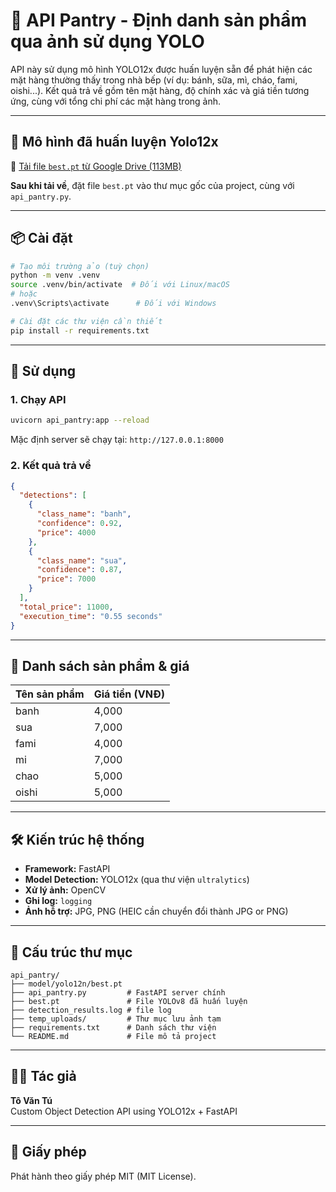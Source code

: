 # 🥫 API Pantry - Định danh sản phẩm qua ảnh sử dụng YOLO

API này sử dụng mô hình YOLO12x được huấn luyện sẵn để phát hiện các mặt hàng thường thấy trong nhà bếp (ví dụ: bánh, sữa, mì, cháo, fami, oishi...). Kết quả trả về gồm tên mặt hàng, độ chính xác và giá tiền tương ứng, cùng với tổng chi phí các mặt hàng trong ảnh.

---

## 🚀 Mô hình đã huấn luyện Yolo12x

🔗 [Tải file `best.pt` từ Google Drive (113MB)](https://drive.google.com/file/d/1DcpLGqtxU2aGA92R_EFn7e1vEtYdYJFH/view?usp=drive_link)

**Sau khi tải về**, đặt file `best.pt` vào thư mục gốc của project, cùng với `api_pantry.py`.

---

## 📦 Cài đặt

```bash
# Tạo môi trường ảo (tuỳ chọn)
python -m venv .venv
source .venv/bin/activate  # Đối với Linux/macOS
# hoặc
.venv\Scripts\activate      # Đối với Windows

# Cài đặt các thư viện cần thiết
pip install -r requirements.txt
```

---

## 📸 Sử dụng

### 1. Chạy API

```bash
uvicorn api_pantry:app --reload
```

Mặc định server sẽ chạy tại: `http://127.0.0.1:8000`

### 2. Kết quả trả về

```json
{
  "detections": [
    {
      "class_name": "banh",
      "confidence": 0.92,
      "price": 4000
    },
    {
      "class_name": "sua",
      "confidence": 0.87,
      "price": 7000
    }
  ],
  "total_price": 11000,
  "execution_time": "0.55 seconds"
}
```

---

## 🧠 Danh sách sản phẩm & giá

| Tên sản phẩm | Giá tiền (VNĐ) |
|--------------|----------------|
| banh         | 4,000          |
| sua          | 7,000          |
| fami         | 4,000          |
| mi           | 7,000          |
| chao         | 5,000          |
| oishi        | 5,000          |

---

## 🛠 Kiến trúc hệ thống

- **Framework:** FastAPI
- **Model Detection:** YOLO12x (qua thư viện `ultralytics`)
- **Xử lý ảnh:** OpenCV
- **Ghi log:** `logging`
- **Ảnh hỗ trợ:** JPG, PNG (HEIC cần chuyển đổi thành JPG or PNG)

---

## 📁 Cấu trúc thư mục

```
api_pantry/
├── model/yolo12n/best.pt
├── api_pantry.py         # FastAPI server chính
├── best.pt               # File YOLOv8 đã huấn luyện
├── detection_results.log # file log
├── temp_uploads/         # Thư mục lưu ảnh tạm
├── requirements.txt      # Danh sách thư viện
└── README.md             # File mô tả project
```

---

## 👩‍💻 Tác giả

**Tô Văn Tú**  
Custom Object Detection API using YOLO12x + FastAPI

---

## 📜 Giấy phép

Phát hành theo giấy phép MIT (MIT License).
